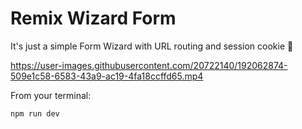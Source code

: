 # Remix Wizard Form

It's just a simple Form Wizard with URL routing and session cookie 🚀

https://user-images.githubusercontent.com/20722140/192062874-509e1c58-6583-43a9-ac19-4fa18ccffd65.mp4


From your terminal:

```sh
npm run dev
```
